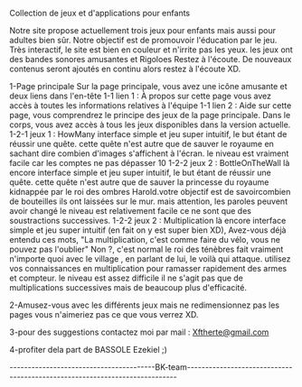 Collection de jeux et d'applications pour enfants

Notre site propose actuellement trois jeux pour enfants mais aussi pour adultes bien sûr.
Notre objectif est de promouvoir l'éducation par le jeu. Très interactif, le site est bien
 en couleur et n'irrite pas les yeux. les jeux ont des bandes sonores amusantes et Rigoloes
Restez à l'écoute. De nouveaux contenus seront ajoutés en continu alors restez à l'écoute XD.

1-Page principale
	Sur la page principale, vous avez une icône amusante et deux liens dans l'en-tête
 1-1 lien 1 : À propos
	sur cette page vous avez accès à toutes les informations relatives à l'équipe
 1-1 lien 2 : Aide
	sur cette page, vous comprendrez le principe des jeux de la page principale.
	Dans le corps, vous avez accès à tous les jeux disponibles dans la version actuelle.
 1-2-1 jeux 1 : HowMany
	interface simple et jeu super intuitif, le but étant de réussir une quête.
	cette quête n'est autre que de sauver le royaume en sachant dire combien
	d'images s'affichent à l'écran. le niveau est vraiment facile car les comptes
	ne pas dépasser 10
 1-2-2 jeux 2 : BottleOnTheWall
	là encore interface simple et jeu super intuitif, le but étant de réussir une quête.
	cette quête n'est autre que de sauver la princesse du royaume kidnappée par 
	le roi des ombres Harold.votre objectif est de savoircombien de bouteilles ils ont laissées sur le mur.
	mais attention, les paroles peuvent avoir changé le niveau est relativement facile
	ce ne sont que des soustractions successives.
 1-2-2 jeux 2 : Multiplication
	là encore interface simple et jeu super intuitif (en fait on y est super bien XD),
	Avez-vous déjà entendu ces mots, "La multiplication, c'est comme faire du vélo, vous ne pouvez pas l'oublier"
	Non ?, c'est normal le roi des ténèbres fait vraiment n'importe quoi avec le village , en parlant de lui, le voilà
	qui attaque. utilisez vos connaissances en multiplication pour ramasser rapidement des armes et
	compteur. le niveau est assez difficile il ne s'agit pas que de multiplications successives mais de beaucoup
	plus d'efficacité.

2-Amusez-vous avec les différents jeux mais ne redimensionnez pas les pages vous n'aimeriez pas ce que vous verrez XD.

3-pour des suggestions contactez moi par mail : Xftherte@gmail.com

4-profiter dela part de BASSOLE Ezekiel ;)

----------------------------------------BK-team---------------------------------------------------------------------------
